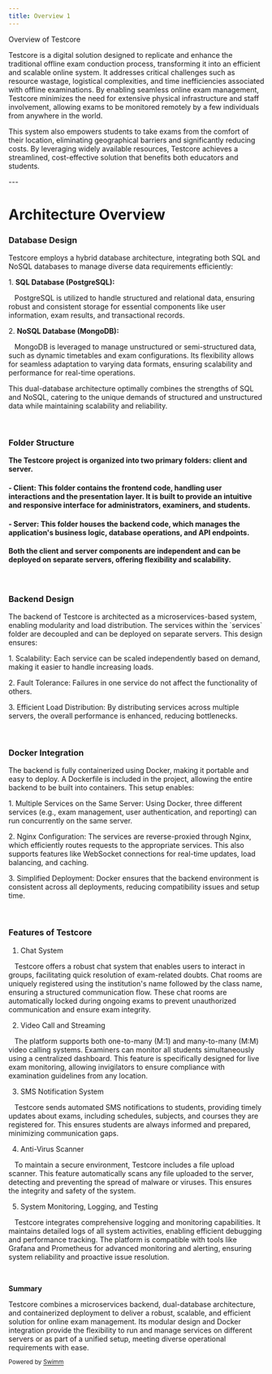 ```yaml
---
title: Overview 1
---
```

Overview of Testcore&nbsp;

Testcore is a digital solution designed to replicate and enhance the traditional offline exam conduction process, transforming it into an efficient and scalable online system. It addresses critical challenges such as resource wastage, logistical complexities, and time inefficiencies associated with offline examinations. By enabling seamless online exam management, Testcore minimizes the need for extensive physical infrastructure and staff involvement, allowing exams to be monitored remotely by a few individuals from anywhere in the world.&nbsp;

This system also empowers students to take exams from the comfort of their location, eliminating geographical barriers and significantly reducing costs. By leveraging widely available resources, Testcore achieves a streamlined, cost-effective solution that benefits both educators and students.

\---

#  **Architecture Overview**

### **Database Design**

Testcore employs a hybrid database architecture, integrating both SQL and NoSQL databases to manage diverse data requirements efficiently:&nbsp;

1\. **SQL Database (PostgreSQL):**&nbsp;&nbsp;

&nbsp;&nbsp;&nbsp;PostgreSQL is utilized to handle structured and relational data, ensuring robust and consistent storage for essential components like user information, exam results, and transactional records.

2\. **NoSQL Database (MongoDB):**&nbsp;&nbsp;

&nbsp;&nbsp;&nbsp;MongoDB is leveraged to manage unstructured or semi-structured data, such as dynamic timetables and exam configurations. Its flexibility allows for seamless adaptation to varying data formats, ensuring scalability and performance for real-time operations.

This dual-database architecture optimally combines the strengths of SQL and NoSQL, catering to the unique demands of structured and unstructured data while maintaining scalability and reliability.

&nbsp;

### **Folder Structure**

**The Testcore project is organized into two primary folders: client and server.**  

#### \- Client: This folder contains the frontend code, handling user interactions and the presentation layer. It is built to provide an intuitive and responsive interface for administrators, examiners, and students.&nbsp;&nbsp;

#### \- Server: This folder houses the backend code, which manages the application's business logic, database operations, and API endpoints.&nbsp;&nbsp;

#### Both the client and server components are independent and can be deployed on separate servers, offering flexibility and scalability.

&nbsp;

###  **Backend Design**

The backend of Testcore is architected as a microservices-based system, enabling modularity and load distribution. The services within the \`services\` folder are decoupled and can be deployed on separate servers. This design ensures:&nbsp;&nbsp;

1\. Scalability: Each service can be scaled independently based on demand, making it easier to handle increasing loads.&nbsp;&nbsp;

2\. Fault Tolerance: Failures in one service do not affect the functionality of others.&nbsp;&nbsp;

3\. Efficient Load Distribution: By distributing services across multiple servers, the overall performance is enhanced, reducing bottlenecks.&nbsp;&nbsp;

&nbsp;

### **Docker Integration**

The backend is fully containerized using Docker, making it portable and easy to deploy. A Dockerfile is included in the project, allowing the entire backend to be built into containers. This setup enables:&nbsp;&nbsp;

1\. Multiple Services on the Same Server: Using Docker, three different services (e.g., exam management, user authentication, and reporting) can run concurrently on the same server.&nbsp;&nbsp;

2\. Nginx Configuration: The services are reverse-proxied through Nginx, which efficiently routes requests to the appropriate services. This also supports features like WebSocket connections for real-time updates, load balancing, and caching.&nbsp;&nbsp;

3\. Simplified Deployment: Docker ensures that the backend environment is consistent across all deployments, reducing compatibility issues and setup time.&nbsp;&nbsp;

&nbsp;

### **Features of Testcore**

1) Chat System&nbsp;&nbsp;

&nbsp;&nbsp;&nbsp;Testcore offers a robust chat system that enables users to interact in groups, facilitating quick resolution of exam-related doubts. Chat rooms are uniquely registered using the institution's name followed by the class name, ensuring a structured communication flow. These chat rooms are automatically locked during ongoing exams to prevent unauthorized communication and ensure exam integrity.

2) Video Call and Streaming&nbsp;&nbsp;

&nbsp;&nbsp;&nbsp;The platform supports both one-to-many (M:1) and many-to-many (M:M) video calling systems. Examiners can monitor all students simultaneously using a centralized dashboard. This feature is specifically designed for live exam monitoring, allowing invigilators to ensure compliance with examination guidelines from any location.

3) SMS Notification System&nbsp;&nbsp;

&nbsp;&nbsp;&nbsp;Testcore sends automated SMS notifications to students, providing timely updates about exams, including schedules, subjects, and courses they are registered for. This ensures students are always informed and prepared, minimizing communication gaps.

4) Anti-Virus Scanner&nbsp;&nbsp;

&nbsp;&nbsp;&nbsp;To maintain a secure environment, Testcore includes a file upload scanner. This feature automatically scans any file uploaded to the server, detecting and preventing the spread of malware or viruses. This ensures the integrity and safety of the system.

5) System Monitoring, Logging, and Testing&nbsp;&nbsp;

&nbsp;&nbsp;&nbsp;Testcore integrates comprehensive logging and monitoring capabilities. It maintains detailed logs of all system activities, enabling efficient debugging and performance tracking. The platform is compatible with tools like Grafana and Prometheus for advanced monitoring and alerting, ensuring system reliability and proactive issue resolution.

&nbsp;

**Summary**  

Testcore combines a microservices backend, dual-database architecture, and containerized deployment to deliver a robust, scalable, and efficient solution for online exam management. Its modular design and Docker integration provide the flexibility to run and manage services on different servers or as part of a unified setup, meeting diverse operational requirements with ease.

<SwmMeta version="3.0.0" repo-id="Z2l0aHViJTNBJTNBVGVzdGNvcmUlM0ElM0FDT0RFQ1pFUk8=" repo-name="Testcore"><sup>Powered by [Swimm](https://app.swimm.io/)</sup></SwmMeta>
